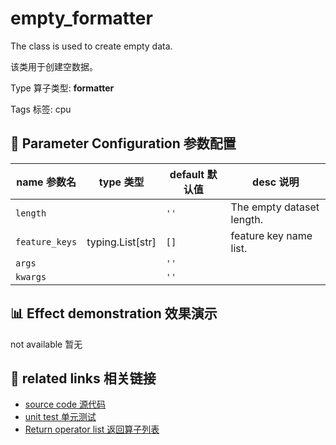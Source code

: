 # empty_formatter

The class is used to create empty data.

该类用于创建空数据。

Type 算子类型: **formatter**

Tags 标签: cpu

## 🔧 Parameter Configuration 参数配置
| name 参数名 | type 类型 | default 默认值 | desc 说明 |
|--------|------|--------|------|
| `length` |  | `''` | The empty dataset length. |
| `feature_keys` | typing.List[str] | `[]` | feature key name list. |
| `args` |  | `''` |  |
| `kwargs` |  | `''` |  |

## 📊 Effect demonstration 效果演示
not available 暂无

## 🔗 related links 相关链接
- [source code 源代码](../../../data_juicer/ops/formatter/empty_formatter.py)
- [unit test 单元测试]()
- [Return operator list 返回算子列表](../../Operators.md)